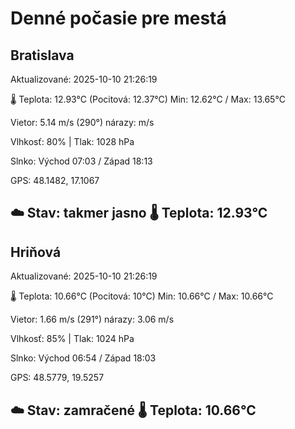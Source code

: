 ﻿# Denné počasie pre mestá

## Bratislava
Aktualizované: 2025-10-10 21:26:19

🌡️ Teplota: 12.93°C 
(Pocitová: 12.37°C)
Min: 12.62°C / Max: 13.65°C

Vietor: 5.14 m/s    (290°) 
nárazy:  m/s

Vlhkosť: 80% | Tlak: 1028 hPa

Slnko: Východ 07:03 / Západ 18:13

GPS: 48.1482, 17.1067

☁️ Stav: takmer jasno        🌡️ Teplota: 12.93°C
---

## Hriňová
Aktualizované: 2025-10-10 21:26:19

🌡️ Teplota: 10.66°C 
(Pocitová: 10°C)
Min: 10.66°C / Max: 10.66°C

Vietor: 1.66 m/s (291°)
nárazy: 3.06 m/s

Vlhkosť: 85% | Tlak: 1024 hPa

Slnko: Východ 06:54 / Západ 18:03

GPS: 48.5779, 19.5257

☁️ Stav: zamračené        🌡️ Teplota: 10.66°C
---
